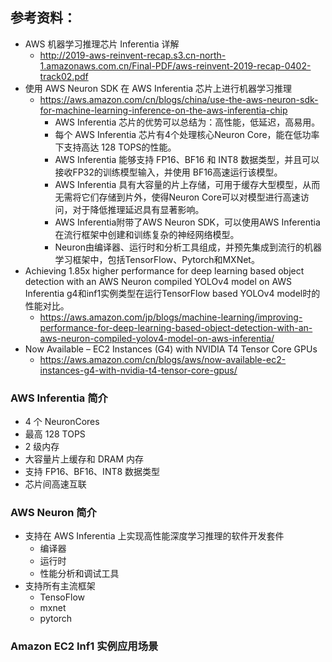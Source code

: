 ## 参考资料：
- AWS 机器学习推理芯片 Inferentia 详解
  - http://2019-aws-reinvent-recap.s3.cn-north-1.amazonaws.com.cn/Final-PDF/aws-reinvent-2019-recap-0402-track02.pdf
- 使用 AWS Neuron SDK 在 AWS Inferentia 芯片上进行机器学习推理
  - https://aws.amazon.com/cn/blogs/china/use-the-aws-neuron-sdk-for-machine-learning-inference-on-the-aws-inferentia-chip
    - AWS Inferentia 芯片的优势可以总结为：高性能，低延迟，高易用。
    - 每个 AWS Inferentia 芯片有4个处理核心Neuron Core，能在低功率下支持高达 128 TOPS的性能。
    - AWS Inferentia 能够支持 FP16、BF16 和 INT8 数据类型，并且可以接收FP32的训练模型输入，并使用 BF16高速运行该模型。
    - AWS Inferentia 具有大容量的片上存储，可用于缓存大型模型，从而无需将它们存储到片外，使得Neuron Core可以对模型进行高速访问，对于降低推理延迟具有显著影响。
    - AWS Inferentia附带了AWS Neuron SDK，可以使用AWS Inferentia在流行框架中创建和训练复杂的神经网络模型。
    - Neuron由编译器、运行时和分析工具组成，并预先集成到流行的机器学习框架中，包括TensorFlow、Pytorch和MXNet。
- Achieving 1.85x higher performance for deep learning based object detection with an AWS Neuron compiled YOLOv4 model on AWS Inferentia
    g4和inf1实例类型在运行TensorFlow based YOLOv4 model时的性能对比。
  - https://aws.amazon.com/jp/blogs/machine-learning/improving-performance-for-deep-learning-based-object-detection-with-an-aws-neuron-compiled-yolov4-model-on-aws-inferentia/
- Now Available – EC2 Instances (G4) with NVIDIA T4 Tensor Core GPUs
  - https://aws.amazon.com/cn/blogs/aws/now-available-ec2-instances-g4-with-nvidia-t4-tensor-core-gpus/

### AWS Inferentia 简介
- 4 个 NeuronCores
- 最高 128 TOPS
- 2 级内存
- 大容量片上缓存和 DRAM 内存
- 支持 FP16、BF16、INT8 数据类型
- 芯片间高速互联
### AWS Neuron 简介
- 支持在 AWS Inferentia 上实现高性能深度学习推理的软件开发套件
  - 编译器
  - 运行时
  - 性能分析和调试工具
- 支持所有主流框架
  - TensoFlow
  - mxnet
  - pytorch
### Amazon EC2 Inf1 实例应用场景